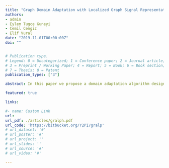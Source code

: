 ```yaml
---
title: "Graph Domain Adaptation with Localized Graph Signal Representations"
authors:
- admin
- Eylem Tugce Guneyi
- Cemil Cengiz
- Elif Vural
date: "2019-11-01T00:00:00Z"
doi: ""


# Publication type.
# Legend: 0 = Uncategorized; 1 = Conference paper; 2 = Journal article;
# 3 = Preprint / Working Paper; 4 = Report; 5 = Book; 6 = Book section;
# 7 = Thesis; 8 = Patent
publication_types: ["3"]

abstract: In this paper we propose a domain adaptation algorithm designed for graph domains. Given a source graph with many labeled nodes and a target graph with few or no labeled nodes, we aim to estimate the target labels by making use of the similarity between the characteristics of the variation of the label functions on the two graphs. Our assumption about the source and the target domains is that the local behaviour of the label function, such as its spread and speed of variation on the graph, bears resemblance between the two graphs. We estimate the unknown target labels by solving an optimization problem where the label information is transferred from the source graph to the target graph based on the prior that the projections of the label functions onto localized graph bases be similar between the source and the target graphs. In order to efficiently capture the local variation of the label functions on the graphs, spectral graph wavelets are used as the graph bases. Experimentation on various data sets shows that the proposed method yields quite satisfactory classification accuracy compared to reference domain adaptation methods

featured: true

links:

#- name: Custom Link
url:
url_pdf: ./articles/gralph.pdf
url_code: 'https://bitbucket.org/Y2PI/gralp'
# url_dataset: '#'
# url_poster: '#'
# url_project: ''
# url_slides: ''
# url_source: '#'
# url_video: '#'

---
```

